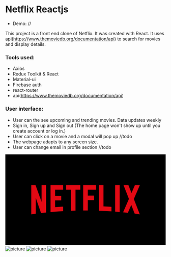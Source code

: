 # Netflix Reactjs

- Demo: //

This project is a front end clone of Netflix. It was created with React. It uses api(https://www.themoviedb.org/documentation/api) to search for movies and display details.


### Tools used:
- Axios
- Redux Toolkit & React
- Material-ui
- Firebase auth
- react-router
- api(https://www.themoviedb.org/documentation/api)

### User interface: 

- User can the see upcoming and trending movies. Data updates weekly 
- Sign in, Sign up and Sign out (The home page won't show up until you create account or log in.)
- User can click on a movie and a modal will pop up //todo
- The webpage adapts to any screen size. 
- User can change email in profile section //todo

![picture](https://github.com/KWiduch/netflix-react/blob/main/netflix-react/public/image/logo-netflix.png)
![picture](https://github.com/KWiduch/netflix-react/blob/main/netflix-react/public/2.PNG)
![picture](https://github.com/KWiduch/netflix-reactt/blob/main/netflix-react/public/3.PNG)
![picture](https://github.com/KWiduch/netflix-react/blob/main/netflix-react/public/4.PNG)





